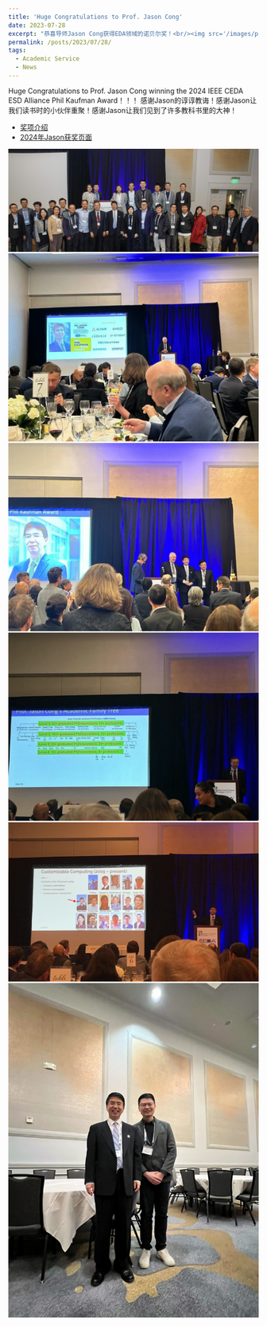 ```yaml
---
title: 'Huge Congratulations to Prof. Jason Cong'
date: 2023-07-28
excerpt: "恭喜导师Jason Cong获得EDA领域的诺贝尔奖！<br/><img src='/images/posts/Chinasys.jpg'>"
permalink: /posts/2023/07/28/
tags:
  - Academic Service
  - News
---
```


Huge Congratulations to Prof. Jason Cong winning the 2024 IEEE CEDA ESD Alliance Phil Kaufman Award！！！
感谢Jason的谆谆教诲！感谢Jason让我们读书时的小伙伴重聚！感谢Jason让我们见到了许多教科书里的大神！

* [奖项介绍](https://www.semi.org/en/communities/esda/phil-kaufman-award)
* [2024年Jason获奖页面](https://www.semi.org/en/communities/esda/mediaLibrary/2024_PhilKaufmanAward)

![Fast View](/images/posts/phil-kaufman-award/40_rjm23336.jpg)
![Fast View](/images/posts/phil-kaufman-award/IMG_6507.JPG)
![Fast View](/images/posts/phil-kaufman-award/IMG_6508.JPG)
![Fast View](/images/posts/phil-kaufman-award/IMG_6509.JPG)
![Fast View](/images/posts/phil-kaufman-award/IMG_6510.JPG)
![Fast View](/images/posts/phil-kaufman-award/IMG_6512.JPG)